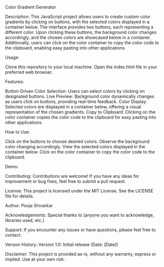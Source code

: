 
Color Gradient Generator

Description:
This JavaScript project allows users to create custom color gradients by clicking on buttons, with the selected colors displayed in a container below. The interface provides two buttons, each representing a different color. Upon clicking these buttons, the background color changes accordingly, and the chosen colors are showcased below in a container. Additionally, users can click on the color container to copy the color code to the clipboard, enabling easy pasting into other applications.

Usage:

Clone this repository to your local machine.
Open the index.html file in your preferred web browser.

Features:

Button-Driven Color Selection: Users can select colors by clicking on designated buttons.
Live Preview: Background color dynamically changes as users click on buttons, providing real-time feedback.
Color Display: Selected colors are displayed in a container below, offering a visual representation of the chosen gradients.
Copy to Clipboard: Clicking on the color container copies the color code to the clipboard for easy pasting into other applications.

How to Use:

Click on the buttons to choose desired colors.
Observe the background color changing accordingly.
View the selected colors displayed in the container below.
Click on the color container to copy the color code to the clipboard.

Demo:

Contributing:
Contributions are welcome! If you have any ideas for improvement or bug fixes, feel free to submit a pull request.

License:
This project is licensed under the MIT License. See the LICENSE file for details.

Author:
Pooja Shivarkar

Acknowledgements:
Special thanks to [anyone you want to acknowledge, libraries used, etc.]

Support:
If you encounter any issues or have questions, please feel free to contact.

Version History:
Version 1.0: Initial release (Date: [Date])

Disclaimer:
This project is provided as-is, without any warranty, express or implied. Use at your own risk.
